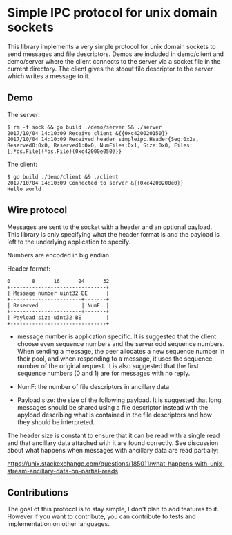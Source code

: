 Simple IPC protocol for unix domain sockets
===========================================

This library implements a very simple protocol for unix domain sockets to send
messages and file descriptors. Demos are included in demo/client and demo/server
where the client connects to the server via a socket file in the current
directory. The client gives the stdout file descriptor to the server which
writes a message to it.

Demo
----

The server:

    $ rm -f sock && go build ./demo/server && ./server
    2017/10/04 14:10:09 Receive client &{{0xc420020150}}
    2017/10/04 14:10:09 Received header simpleipc.Header{Seq:0x2a, Reserved0:0x0, Reserved1:0x0, NumFiles:0x1, Size:0x0, Files:[]*os.File{(*os.File)(0xc42000e050)}}

The client:

    $ go build ./demo/client && ./client
    2017/10/04 14:10:09 Connected to server &{{0xc4200200e0}}
    Hello world

Wire protocol
-------------

Messages are sent to the socket with a header and an optional payload. This
library is only specifying what the header format is and the payload is left to
the underlying application to specify.

Numbers are encoded in big endian.

Header format:

    0       8      16      24      32
    +-------------------------------+
    | Message number uint32 BE      |
    +-----------------------+-------+
    | Reserved              | NumF  |
    +-----------------------+-------+
    | Payload size uint32 BE        |
    +-------------------------------+

- message number is application specific. It is suggested that the client choose
  even sequence numbers and the server odd sequence numbers. When sending a
  message, the peer allocates a new sequence number in their pool, and when
  responding to a message, it uses the sequence number of the original request.
  It is also suggested that the first sequence numbers (0 and 1) are for
  messages with no reply.

- NumF: the number of file descriptors in ancillary data

- Payload size: the size of the following payload. It is suggested that long
  messages should be shared using a file descriptor instead with the apyload
  describing what is contained in the file descriptors and how they should be
  interpreted.

The header size is constant to ensure that it can be read with a single read and
that ancillary data attached with it are found correctly. See discussion about
what happens when messages with ancillary data are read partially:

https://unix.stackexchange.com/questions/185011/what-happens-with-unix-stream-ancillary-data-on-partial-reads

Contributions
-------------

The goal of this protocol is to stay simple, I don't plan to add features to it.
However if you want to contribute, you can contribute to tests and implementation
on other languages.
